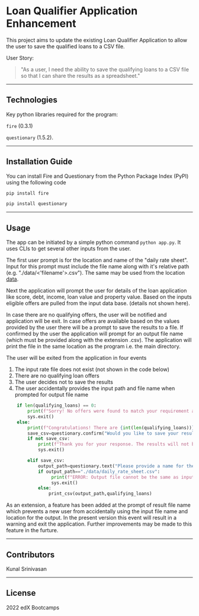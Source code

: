 # Loan Qualifier Application Enhancement

This project aims to update the existing Loan Qualifier Application to allow the user to save the qualified loans to a CSV file.

User Story:
> "As a user, I need the ability to save the qualifying loans to a CSV file so that I can share the results as a spreadsheet."

---

## Technologies

Key python libraries required for the program: 

`fire` (0.3.1) 

`questionary` (1.5.2).

---

## Installation Guide

You can install Fire and Questionary from the Python Package Index (PyPI) using the following code 

```python
pip install fire
```

```python
pip install questionary
```
---

## Usage

The app can be initiated by a simple python command `python app.py`. It uses CLIs to get several other inputs from the user. 

The first user prompt is for the location and name of the "daily rate sheet". Input for this prompt must include the file name along with it's relative path (e.g. "./data/<'filename'>.csv"). The same may be used from the location [data](./data/). 

Next the application will prompt the user for details of the loan application like score, debt, income, loan value and property value. Based on the inputs eligible offers are pulled from the input data base. (details not shown here). 

In case there are no qualifying offers, the user will be notified and application will be exit. In case offers are available based on the values provided by the user there will be a prompt to save the results to a file. If confirmed by the user the application will prompt for an output file name (which must be provided along with the extension .csv). The application will print the file in the same location as the program i.e. the main directory.

The user will be exited from the application in four events
1) The input rate file does not exist (not shown in the code below)
2) There are no qualifying loan offers
3) The user decides not to save the results
4) The user accidentally provides the input path and file name when prompted for output file name

```python
    if len(qualifying_loans) == 0:
        print(f"Sorry! No offers were found to match your requirement at this time")
        sys.exit()
    else:
        print(f"Congratulations! There are {int(len(qualifying_loans))} to select from.")
        save_csv=questionary.confirm("Would you like to save your result?").ask()
        if not save_csv:
            print(f"Thank you for your response. The results will not be saved.")
            sys.exit()

        elif save_csv:
            output_path=questionary.text("Please provide a name for the result file.").ask()
            if output_path=="./data/daily_rate_sheet.csv":
                 print(f"ERROR: Output file cannot be the same as input file. Please try again.")
                 sys.exit()
            else:
                print_csv(output_path,qualifying_loans)
```

As an extension, a feature has been added at the prompt of result file name which prevents a new user from accidentally using the input file name and location for the output. In the present version this event will result in a warning and exit the application. Further improvements may be made to this feature in the furture.

---

## Contributors


Kunal Srinivasan

---

## License

2022 edX Bootcamps 